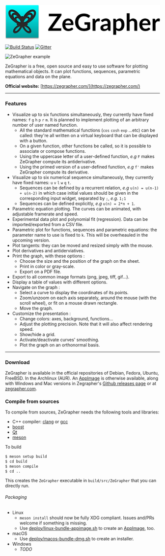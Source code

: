 ![ZeGrapher logo with name](ZeGrapher_named_logo.svg)

[![Build Status](https://travis-ci.org/AdelKS/ZeGrapher.svg?branch=master)](https://travis-ci.org/AdelKS/ZeGrapher)
[![Gitter](https://badges.gitter.im/ZeGrapher/community.svg)](https://gitter.im/ZeGrapher/community?utm_source=badge&utm_medium=badge&utm_campaign=pr-badge)

![ZeGrapher example](https://zegrapher.com/screenshots/index.png)

ZeGrapher is a free, open source and easy to use software for plotting mathematical objects. It can plot functions, sequences, parametric equations and data on the plane.

**Official website:** [https://zegrapher.com/](https://zegrapher.com/)

------------------------------------
### Features
- Visualize up to six functions simultaneously, they currently have fixed names: `f` `g` `h` `p` `r` `m`. It is planned to implement plotting of an arbitrary number of user named function.
    - All the standard mathematical functions (`cos` `cosh` `exp` ...etc) can be called: they're all written on a virtual keyboard that can be displayed with a button.
    - On a given function, other functions be called, so it is possible to associate or compose functions.
    - Using the uppercase letter of a user-defined function, _e.g_ `F` makes ZeGrapher compute its antiderivative.
    - Using the primed version of a user-defined function, _e.g_ `f'` makes ZeGrapher compute its derivative.
- Visualize up to six numerical sequence simultaneously, they currently have fixed names: `u` `v` `l` `w` `q` `t`.
    - Sequences can be defined by a recurrent relation, _e.g_ `u(n) = u(n-1) + u(n-2)` in which case initial values should be given in the corresponding input widget, separated by `;`, _e.g._ `1;1`
    - Sequences can be defined explicitly, _e.g_ `u(n) = 2*n + 1`.
- Parametric equation plotting. The curves can be animated, with adjustable framerate and speed.
- Experimental data plot and polynomial fit (regression). Data can be imported/exported from a CSV file.
- Parametric plot for functions, sequences and parametric equations: the parameter name to use is fixed to `k`. This will be overheauled in the upcoming version.
- Plot tangents: they can be moved and resized simply with the mouse.
- Plot derivatives and antiderviatives.
- Print the graph, with these options :
    -   Choose the size and the position of the graph on the sheet.
    -   Print in color or gray-scale.
    -   Export on a PDF file.
- Export to all common image formats (png, jpeg, tiff, gif...).
- Display a table of values with different options.
- Navigate on the graph :
    -   Select a curve to display the coordinates of its points.
    -   Zoom/unzoom on each axis separately, around the mouse (with the scroll wheel), or fit on a mouse drawn rectangle.
    -   Move the graph.
- Customize the presentation :
    -   Change colors: axes, background, functions...
    -   Adjust the plotting precision. Note that it will also affect rendering speed.
    -   Show/hide a grid.
    -   Activate/deactivate curves\' smoothing.
    -   Plot the graph on an orthonormal basis.
------------------------------------------
### Download
ZeGrapher is available in the official repositories of Debian, Fedora, Ubuntu, FreeBSD. In the Archlinux (AUR). An [AppImage](https://appimage.org/) is otherwise available, along with Windows and Mac versions in Zegrapher's [Github releases page](https://github.com/AdelKS/ZeGrapher/releases) or at [zegrapher.com](https://zegrapher.com/).

### Compile from sources
To compile from sources, ZeGrapher needs the following tools and libraries:
- C++ compiler: [clang](https://clang.llvm.org/) or [gcc](https://gcc.gnu.org/)
- [boost](https://www.boost.org/)
- [Qt](https://www.qt.io)
- [meson](mesonbuild.com)

To build
```shell
$ meson setup build
$ cd build
$ meson compile
$ cd ..
```
This creates the `ZeGrapher` executable in `build/src/ZeGrapher` that you can directly run.

###### Packaging

- Linux
  - `meson install` should now be fully XDG compliant. Issues and/PRs welcome if something is missing.
  - Use [deploy/linux-bundle-appimage.sh](./deploy/linux-bundle-appimage.sh) to create an [AppImage](https://appimage.org/), too.
- macOS
  - Use [deploy/macos-bundle-dmg.sh](deploy/macos-bundle-dmg.sh) to create an installer.
- Windows
  - _TODO_
